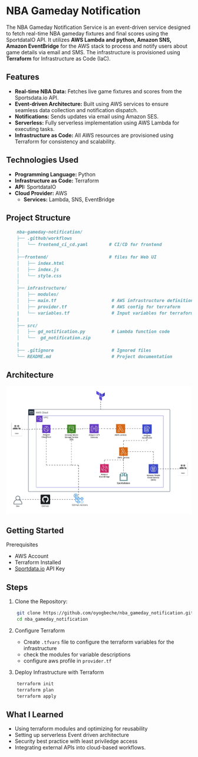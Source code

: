 # NBA Gameday Notification
The NBA Gameday Notification Service is an event-driven service designed to fetch real-time NBA gameday fixtures and final scores using the SportdataIO API. It utilizes **AWS Lambda and python, Amazon SNS, Amazon EventBridge** for the AWS stack to process and notify users about game details via email and SMS. The infrastructure is provisioned using **Terraform** for Infrastructure as Code (IaC).

## Features
- **Real-time NBA Data:** Fetches live game fixtures and scores from the Sportsdata.io API.
- **Event-driven Architecture:** Built using AWS services to ensure seamless data collection and notification dispatch.
- **Notifications:** Sends updates via email using Amazon SES.
- **Serverless:** Fully serverless implementation using AWS Lambda for executing tasks.
- **Infrastructure as Code:** All AWS resources are provisioned using Terraform for consistency and scalability.

## Technologies Used
- **Programming Language:** Python
- **Infrastructure as Code:** Terraform
- **API:** SportdataIO
- **Cloud Provider:** AWS
    - **Services:** Lambda, SNS, EventBridge

## Project Structure
```markdown
    nba-gameday-notification/ 
    ├── .github/workflows
    │   └── frontend_ci_cd.yaml        # CI/CD for frontend
    │ 
    ├──frontend/                       # files for Web UI
    │   ├── index.html
    │   ├── index.js
    │   └── style.css
    │ 
    ├── infrastructure/                 
    │   ├── modules/     
    │   ├── main.tf                     # AWS infrastructure definition
    │   ├── provider.tf                 # AWS config for terraform
    |   └── variables.tf                # Input variables for terraform
    |  
    ├── src/  
    │   ├── gd_notification.py          # Lambda function code
    │   └──  gd_notification.zip          
    |
    ├── .gitignore                      # Ignored files   
    └── README.md                       # Project documentation 
```
## Architecture 
![Architecture](./media/nba_notification_workflow.jpeg)

## Getting Started
Prerequisites
- AWS Account
- Terraform Installed
- [Sportdata.io](https://sportsdata.io/) API Key

## Steps

1. Clone the Repository:
```bash
    git clone https://github.com/oyogbeche/nba_gameday_notification.git
    cd nba_gameday_notification
```
2. Configure Terraform
    - Create `.tfvars` file to configure the terraform variables for the infrastructure
    - check the modules for variable descriptions
    - configure aws profile in `provider.tf`

3. Deploy Infrastructure with Terraform
```bash
    terraform init
    terraform plan
    terraform apply
```
## What I Learned 
- Using terraform modules and optimizing for reusability
- Setting up serverless Event driven architecture 
- Security best practice with least priviledge access
- Integrating external APIs into cloud-based workflows.
